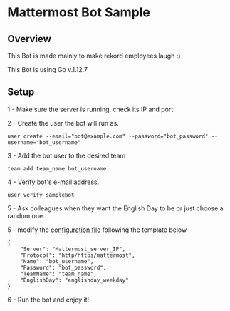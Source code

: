 # Mattermost Bot Sample

## Overview

This Bot is made mainly to make rekord employees laugh :)

This Bot is using Go v.1.12.7

## Setup

1 - Make sure the server is running, check its IP and port.

2 - Create the user the bot will run as.
```
user create --email="bot@example.com" --password="bot_password" --username="bot_username"
```

3 - Add the bot user to the desired team
```
team add team_name bot_username
```

4 - Verify bot's e-mail address.
```
user verify samplebot
```
5 - Ask colleagues when they want the English Day to be or just choose a random one.

5 - modify the [configuration file](config.json) following the template below
```
{
	"Server": "Mattermost_server_IP",
	"Protocol": "http/https/mattermost",
	"Name": "bot_username",
	"Password": "bot_password", 
	"TeamName": "team_name",
	"EnglishDay": "englishday_weekday"
}
```

6 - Run the bot and enjoy it!